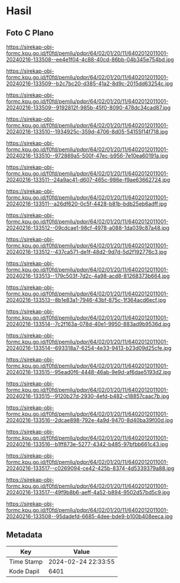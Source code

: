 # Hasil

## Foto C Plano

https://sirekap-obj-formc.kpu.go.id/f0fd/pemilu/pdpr/64/02/01/20/11/6402012011001-20240216-133508--ee4e1f04-4c88-40cd-86bb-04b345e754bd.jpg

https://sirekap-obj-formc.kpu.go.id/f0fd/pemilu/pdpr/64/02/01/20/11/6402012011001-20240216-133509--b2c7bc20-d385-41a2-8d9c-2015dd63254c.jpg

https://sirekap-obj-formc.kpu.go.id/f0fd/pemilu/pdpr/64/02/01/20/11/6402012011001-20240216-133509--9192812f-985b-45f0-8090-478dc34cad87.jpg

https://sirekap-obj-formc.kpu.go.id/f0fd/pemilu/pdpr/64/02/01/20/11/6402012011001-20240216-133510--1934925c-359d-4706-8d05-54155f14f718.jpg

https://sirekap-obj-formc.kpu.go.id/f0fd/pemilu/pdpr/64/02/01/20/11/6402012011001-20240216-133510--972869a5-500f-47ec-b956-7e10ea60191a.jpg

https://sirekap-obj-formc.kpu.go.id/f0fd/pemilu/pdpr/64/02/01/20/11/6402012011001-20240216-133511--24a9ac41-d607-465c-986e-f9ae63662724.jpg

https://sirekap-obj-formc.kpu.go.id/f0fd/pemilu/pdpr/64/02/01/20/11/6402012011001-20240216-133511--a26df620-0c5f-4428-b81b-bdb25eb6adff.jpg

https://sirekap-obj-formc.kpu.go.id/f0fd/pemilu/pdpr/64/02/01/20/11/6402012011001-20240216-133512--09cdcae1-98cf-4978-a088-1da039c87a48.jpg

https://sirekap-obj-formc.kpu.go.id/f0fd/pemilu/pdpr/64/02/01/20/11/6402012011001-20240216-133512--437ca571-de1f-48d2-9d7d-5d2f192776c3.jpg

https://sirekap-obj-formc.kpu.go.id/f0fd/pemilu/pdpr/64/02/01/20/11/6402012011001-20240216-133513--179c503f-7d2c-4a98-acd8-81268373b664.jpg

https://sirekap-obj-formc.kpu.go.id/f0fd/pemilu/pdpr/64/02/01/20/11/6402012011001-20240216-133513--8b1e83a1-7946-43bf-875c-1f364acd6ecf.jpg

https://sirekap-obj-formc.kpu.go.id/f0fd/pemilu/pdpr/64/02/01/20/11/6402012011001-20240216-133514--7c2f163a-078d-40e1-9950-883ad9b9536d.jpg

https://sirekap-obj-formc.kpu.go.id/f0fd/pemilu/pdpr/64/02/01/20/11/6402012011001-20240216-133514--693318a7-6254-4e33-9413-b23d09d25cfe.jpg

https://sirekap-obj-formc.kpu.go.id/f0fd/pemilu/pdpr/64/02/01/20/11/6402012011001-20240216-133515--95ead0f6-4448-46ab-9e9d-af6dae5193d2.jpg

https://sirekap-obj-formc.kpu.go.id/f0fd/pemilu/pdpr/64/02/01/20/11/6402012011001-20240216-133515--9120b27d-2930-4efd-b482-c18857caac7b.jpg

https://sirekap-obj-formc.kpu.go.id/f0fd/pemilu/pdpr/64/02/01/20/11/6402012011001-20240216-133516--2dcae898-792e-4a9d-9470-8d40ba39f00d.jpg

https://sirekap-obj-formc.kpu.go.id/f0fd/pemilu/pdpr/64/02/01/20/11/6402012011001-20240216-133516--b1ff873e-5277-4342-b485-97bfbb661c43.jpg

https://sirekap-obj-formc.kpu.go.id/f0fd/pemilu/pdpr/64/02/01/20/11/6402012011001-20240216-133517--c0269094-ce42-425b-8374-4d5339379a88.jpg

https://sirekap-obj-formc.kpu.go.id/f0fd/pemilu/pdpr/64/02/01/20/11/6402012011001-20240216-133517--49f9b8b6-aeff-4a52-b894-9502d57bd5c9.jpg

https://sirekap-obj-formc.kpu.go.id/f0fd/pemilu/pdpr/64/02/01/20/11/6402012011001-20240216-133508--95dadefd-6685-4dee-bde9-b100b408eeca.jpg


## Metadata

| Key        | Value               |
| ---------- | ------------------- |
| Time Stamp | 2024-02-24 22:33:55 |
| Kode Dapil | 6401                |



